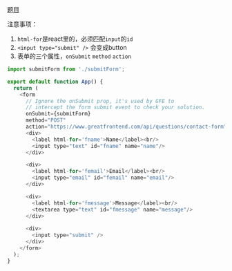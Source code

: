 [题目](https://www.greatfrontend.com/interviews/study/gfe75/questions/user-interface/contact-form/react)

注意事项： 
1. `html-for`是react里的，必须匹配`input`的`id` 
2. `<input type="submit" />` 会变成button
3. 表单的三个属性，`onSubmit` `method` `action`
``` javascript
import submitForm from './submitForm';

export default function App() {
  return (
    <form
      // Ignore the onSubmit prop, it's used by GFE to
      // intercept the form submit event to check your solution.
      onSubmit={submitForm}
      method="POST"
      action="https://www.greatfrontend.com/api/questions/contact-form">
      <div>
        <label html-for='fname'>Name</label><br/>
        <input type="text" id="fname" name="name"/>
      </div>

      <div>
        <label html-for='femail'>Email</label><br/>
        <input type="email" id="femail" name="email"/>
      </div>

      <div>
        <label html-for='fmessage'>Message</label><br/>
        <textarea type="text" id="fmessage" name="message"/>
      </div>
   
      <div>
        <input type="submit" /> 
      </div>
    </form>
  );
}

```